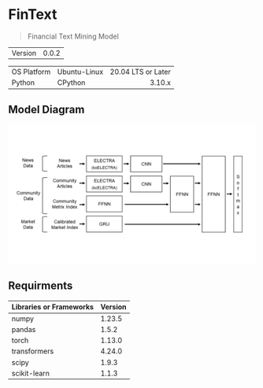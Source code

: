 # FinText

> Financial Text Mining Model

|||
|-|-|
|Version|0.0.2|

||||
|-|-|-:|
|OS Platform|Ubuntu-Linux|20.04 LTS or Later|
|Python|CPython|3.10.x|


## Model Diagram
![](./docs/NLP%20Architecture.png)

## Requirments
|Libraries or Frameworks|Version|
|-|-|
|numpy|1.23.5|
|pandas|1.5.2|
|torch|1.13.0|
|transformers|4.24.0|
|scipy|1.9.3|
|scikit-learn|1.1.3|